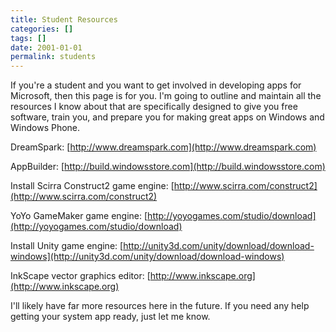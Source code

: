 ```yaml
---
title: Student Resources
categories: []
tags: []
date: 2001-01-01
permalink: students
---
```


If you&#39;re a student and you want to get involved in developing apps for Microsoft, then this page is for you. I&#39;m going to outline and maintain all the resources I know about that are specifically designed to give you free software, train you, and prepare you for making great apps on Windows and Windows Phone.
<!-- xmore -->

<div class="resources">

DreamSpark: [http://www.dreamspark.com](http://www.dreamspark.com)

AppBuilder: [http://build.windowsstore.com](http://build.windowsstore.com)

Install Scirra Construct2 game engine: [http://www.scirra.com/construct2](http://www.scirra.com/construct2)

YoYo GameMaker game engine: [http://yoyogames.com/studio/download](http://yoyogames.com/studio/download)

Install Unity game engine: [http://unity3d.com/unity/download/download-windows](http://unity3d.com/unity/download/download-windows)

InkScape vector graphics editor: [http://www.inkscape.org](http://www.inkscape.org)

I&#39;ll likely have far more resources here in the future. If you need any help getting your system app ready, just let me know.

</div>